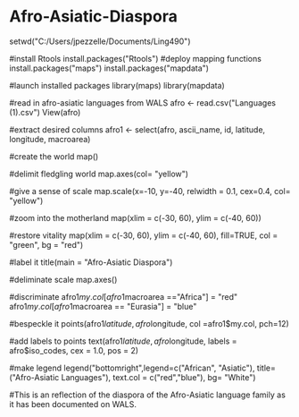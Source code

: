 # Afro-Asiatic-Diaspora
setwd("C:/Users/jpezzelle/Documents/Ling490")

#install Rtools
install.packages("Rtools")
#deploy mapping functions
install.packages("maps")
install.packages("mapdata")

#launch installed packages
library(maps)
library(mapdata)

#read in afro-asiatic languages from WALS
afro <- read.csv("Languages (1).csv")
View(afro)

#extract desired columns
afro1 <- select(afro, ascii_name, id, latitude, longitude, macroarea)

#create the world
map()


#delimit fledgling world
map.axes(col= "yellow")

#give a sense of scale
map.scale(x=-10, y=-40, relwidth = 0.1, cex=0.4, col= "yellow")

#zoom into the motherland
map(xlim = c(-30, 60), ylim = c(-40, 60))

#restore vitality
map(xlim = c(-30, 60), ylim = c(-40, 60), fill=TRUE, col = "green", bg = "red")

#label it
title(main = "Afro-Asiatic Diaspora")

#deliminate scale
map.axes()

#discriminate
afro1$my.col[afro1$macroarea =="Africa"] = "red"
afro1$my.col[afro1$macroarea == "Eurasia"]  = "blue"

#bespeckle it
points(afro1$latitude, afro$longitude, col =afro1$my.col, pch=12)

#add labels to points
text(afro1$latitude, afro$longitude, labels = afro$iso_codes, cex = 1.0, pos = 2)

#make legend
legend("bottomright",legend=c("African", "Asiatic"), title=("Afro-Asiatic Languages"), text.col = c("red","blue"), bg= "White")

#This is an reflection of the diaspora of the Afro-Asiatic language family as it has been documented on WALS.
